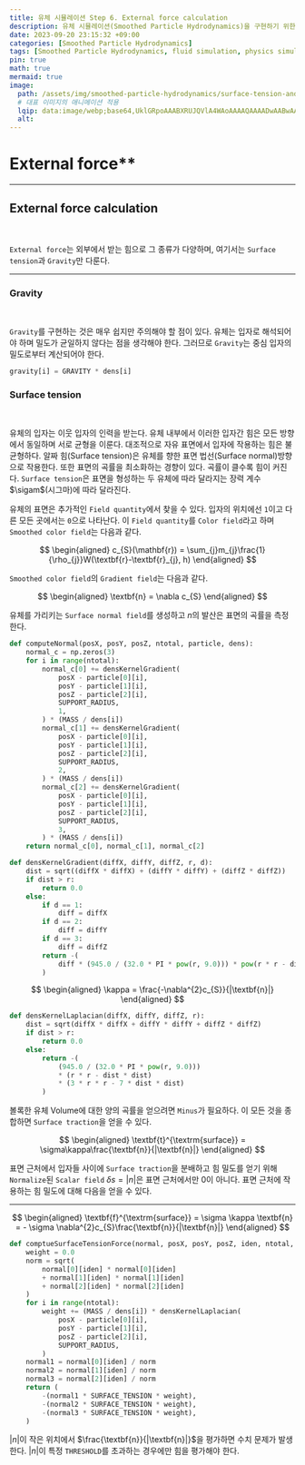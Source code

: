 ```yaml
---
title: 유체 시뮬레이션 Step 6. External force calculation
description: 유체 시뮬레이션(Smoothed Particle Hydrodynamics)을 구현하기 위한 여섯 번째 걸음
date: 2023-09-20 23:15:32 +09:00
categories: [Smoothed Particle Hydrodynamics]
tags: [Smoothed Particle Hydrodynamics, fluid simulation, physics simulation, 유체 시뮬레이션, fluid, 유체, 물리 시뮬레이션, 입자 시뮬레이션, Particles, 입자, SPH]
pin: true
math: true
mermaid: true
image:
  path: /assets/img/smoothed-particle-hydrodynamics/surface-tension-and-gravity.png
  # 대표 이미지의 애니메이션 적용
  lqip: data:image/webp;base64,UklGRpoAAABXRUJQVlA4WAoAAAAQAAAADwAABwAAQUxQSDIAAAARL0AmbZurmr57yyIiqE8oiG0bejIYEQTgqiDA9vqnsUSI6H+oAERp2HZ65qP/VIAWAFZQOCBCAAAA8AEAnQEqEAAIAAVAfCWkAALp8sF8rgRgAP7o9FDvMCkMde9PK7euH5M1m6VWoDXf2FkP3BqV0ZYbO6NA/VFIAAAA
  alt:
---
```

<!--  -->
# External force**
<hr>

## External force calculation
<br>

`External force`는 외부에서 받는 힘으로 그 종류가 다양하며, 여기서는 `Surface tension`과 `Gravity`만 다룬다.
<hr>

### **Gravity**
<br>

`Gravity`를 구현하는 것은 매우 쉽지만 주의해야 할 점이 있다. 유체는 입자로 해석되어야 하며 밀도가 균일하지 않다는 점을 생각해야 한다. 그러므로 `Gravity`는 중심 입자의 밀도로부터 계산되어야 한다.

```python
gravity[i] = GRAVITY * dens[i]
```
### **Surface tension**
<br>

유체의 입자는 이웃 입자의 인력을 받는다. 유체 내부에서 이러한 입자간 힘은 모든 방향에서 동일하며 서로 균형을 이룬다. 대조적으로 자유 표면에서 입자에 작용하는 힘은 불균형하다. 알짜 힘(Surface tension)은 유체를 향한 표면 법선(Surface normal)방향으로 작용한다. 또한 표면의 곡률을 최소화하는 경향이 있다. 곡률이 클수록 힘이 커진다. `Surface tension`은 표면을 형성하는 두 유체에 따라 달라지는 장력 계수 $\sigam$(시그마)에 따라 달라진다.

유체의 표면은 추가적인 `Field quantity`에서 찾을 수 있다. 입자의 위치에선 `1`이고 다른 모든 곳에서는 `0`으로 나타난다. 이 `Field quantity`를 `Color field`라고 하며 `Smoothed color field`는 다음과 같다.

$$
\begin{aligned}
  c_{S}(\mathbf{r}) = \sum_{j}m_{j}\frac{1}{\rho_{j}}W(\textbf{r}-\textbf{r}_{j}, h)
\end{aligned}
$$

`Smoothed color field`의 `Gradient field`는 다음과 같다.

$$
\begin{aligned}
  \textbf{n} = \nabla c_{S}
\end{aligned}
$$

유체를 가리키는 `Surface normal field`를 생성하고 $n$의 발산은 표면의 곡률을 측정한다.

```python
def computeNormal(posX, posY, posZ, ntotal, particle, dens):
    normal_c = np.zeros(3)
    for i in range(ntotal):
        normal_c[0] += densKernelGradient(
            posX - particle[0][i],
            posY - particle[1][i],
            posZ - particle[2][i],
            SUPPORT_RADIUS,
            1,
        ) * (MASS / dens[i])
        normal_c[1] += densKernelGradient(
            posX - particle[0][i],
            posY - particle[1][i],
            posZ - particle[2][i],
            SUPPORT_RADIUS,
            2,
        ) * (MASS / dens[i])
        normal_c[2] += densKernelGradient(
            posX - particle[0][i],
            posY - particle[1][i],
            posZ - particle[2][i],
            SUPPORT_RADIUS,
            3,
        ) * (MASS / dens[i])
    return normal_c[0], normal_c[1], normal_c[2]
```

```python
def densKernelGradient(diffX, diffY, diffZ, r, d):
    dist = sqrt((diffX * diffX) + (diffY * diffY) + (diffZ * diffZ))
    if dist > r:
        return 0.0
    else:
        if d == 1:
            diff = diffX
        if d == 2:
            diff = diffY
        if d == 3:
            diff = diffZ
        return -(
            diff * (945.0 / (32.0 * PI * pow(r, 9.0))) * pow(r * r - dist * dist, 2.0)
        )
```

$$
\begin{aligned}
  \kappa = \frac{-\nabla^{2}c_{S}}{|\textbf{n}|}
\end{aligned}
$$

```python
def densKernelLaplacian(diffX, diffY, diffZ, r):
    dist = sqrt(diffX * diffX + diffY * diffY + diffZ * diffZ)
    if dist > r:
        return 0.0
    else:
        return -(
            (945.0 / (32.0 * PI * pow(r, 9.0)))
            * (r * r - dist * dist)
            * (3 * r * r - 7 * dist * dist)
        )
```

볼록한 유체 Volume에 대한 양의 곡률을 얻으려면 `Minus`가 필요하다. 이 모든 것을 종합하면 `Surface traction`을 얻을 수 있다.

$$
\begin{aligned}
  \textbf{t}^{\textrm{surface}} = \sigma\kappa\frac{\textbf{n}}{|\textbf{n}|}
\end{aligned}
$$

표면 근처에서 입자들 사이에 `Surface traction`을 분배하고 힘 밀도를 얻기 위해 `Normalize`된 `Scalar field` $δs = |n|$은 표면 근처에서만 0이 아니다. 표면 근처에 작용하는 힘 밀도에 대해 다음을 얻을 수 있다.
<hr>

$$
\begin{aligned}
  \textbf{f}^{\textrm{surface}} = \sigma \kappa \textbf{n} = - \sigma \nabla^{2}c_{S}\frac{\textbf{n}}{|\textbf{n}|}
\end{aligned}
$$

```python
def comptueSurfaceTensionForce(normal, posX, posY, posZ, iden, ntotal, particle, dens):
    weight = 0.0
    norm = sqrt(
        normal[0][iden] * normal[0][iden]
        + normal[1][iden] * normal[1][iden]
        + normal[2][iden] * normal[2][iden]
    )
    for i in range(ntotal):
        weight += (MASS / dens[i]) * densKernelLaplacian(
            posX - particle[0][i],
            posY - particle[1][i],
            posZ - particle[2][i],
            SUPPORT_RADIUS,
        )
    normal1 = normal[0][iden] / norm
    normal2 = normal[1][iden] / norm
    normal3 = normal[2][iden] / norm
    return (
        -(normal1 * SURFACE_TENSION * weight),
        -(normal2 * SURFACE_TENSION * weight),
        -(normal3 * SURFACE_TENSION * weight),
    )
```

$|n|$이 작은 위치에서 $\frac{\textbf{n}}{|\textbf{n}|}$을 평가하면 수치 문제가 발생한다. $|n|$이 특정 `THRESHOLD`를 초과하는 경우에만 힘을 평가해야 한다.



<!-- 이미지 -->
<!-- ![평활 입자 유체역학 커널 그림](/assets/img/smoothed-particle-hydrodynamics/SmoothingKernelFigurewithWhiteBackground.png){:width="500" height="589" style="border:1px solid #eaeaea; border-radius: 10px; padding: 0px;"} 
_**<span style="color:deepskyblue; font-size:150%">Figure 1. </span>
<span style="color:gainsboro;font-size:150%">Particle approximation using particles within the particle range(ℎ), 𝑘ℎ is the particle range, $$r_{ij}$$ is the distance between the neighbor particle and the central particle(red).</span>**_ -->